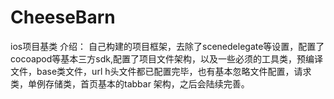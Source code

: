 # CheeseBarn
ios项目基类
介绍：
自己构建的项目框架，去除了scenedelegate等设置，配置了cocoapod等基本三方sdk,配置了项目文件架构，以及一些必须的工具类，预编译文件，base类文件，url h头文件都已配置完毕，也有基本忽略文件配置，请求类，单例存储类，首页基本的tabbar 架构，之后会陆续完善。
